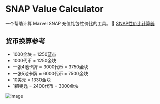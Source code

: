 # SNAP Value Calculator

一个帮助计算 Marvel SNAP 充值礼包性价比的工具。
🔗 [SNAP性价比计算器](https://zainzeen.github.io/SNAP-value-calculator/)

## 货币换算参考
- 1000金块 = 1250蓝点
- 1000代币 = 1250金块
- 一张4池卡牌 = 3000代币 = 3750金块
- 一张5池卡牌 = 6000代币 = 7500金块
- 10美元 = 1330金块
- 1把钥匙 = 2400代币 = 3000金块

![image](https://github.com/user-attachments/assets/f0b5eeca-491b-41ec-a321-f1e811785900)
